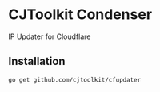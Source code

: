 # CJToolkit Condenser

IP Updater for Cloudflare

## Installation

~~~
go get github.com/cjtoolkit/cfupdater
~~~
